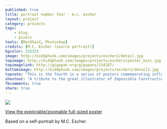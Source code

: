 ```yaml
---
published: true
title: portrait number four - m.c. escher
layout: project
category: projects
tags:
    - blog
    - pixels
tools: [MacOSaiX, Photoshop]
credits: [M.C. Escher (source portrait)]
bgcolor: 333333
image: http://kiddphunk.com/images/projects/escher2/detail.jpg
topimage: http://kiddphunk.com/images/projects/escher2/poster_mini.jpg
topimagelink: http://gigapan.org/gigapans/134187/
bottomimage: http://kiddphunk.com/images/projects/escher2/detail2.jpg
topnote: "This is the fourth in a series of posters commemorating influential digital and visionary artists."
shoutout: "A tribute to the great illustrator of Impossible Constructions."
fbcomments: true
share: true
---
```

<img class='feedimg' src='{{page.topimage}}'>



[View the explorable/zoomable full-sized poster](http://gigapan.org/gigapans/134187)

Based on a self-portrait by M.C. Escher.


